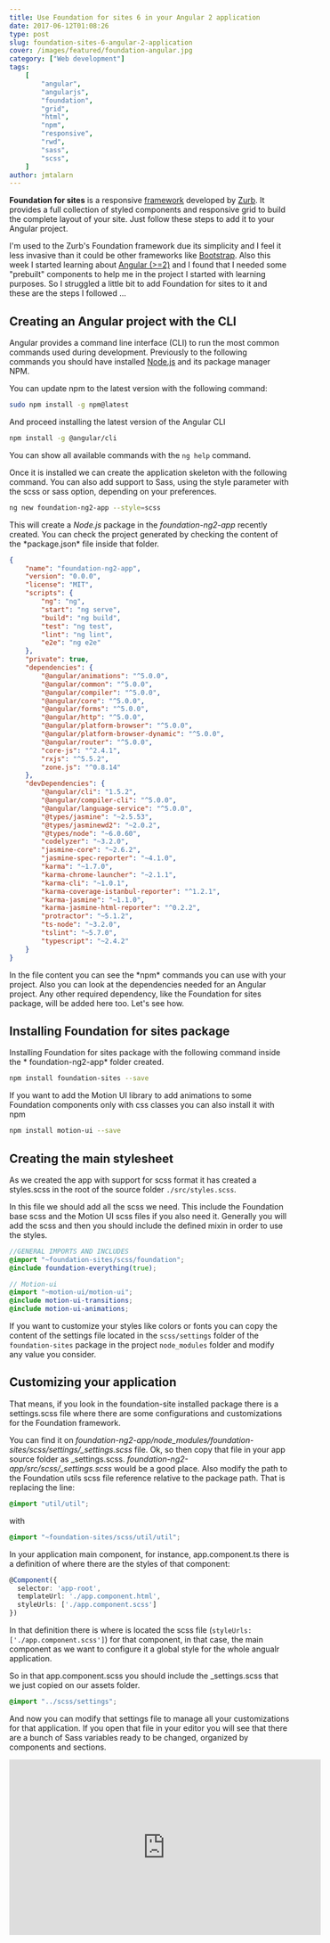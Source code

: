 ```yaml
---
title: Use Foundation for sites 6 in your Angular 2 application
date: 2017-06-12T01:08:26
type: post
slug: foundation-sites-6-angular-2-application
cover: /images/featured/foundation-angular.jpg
category: ["Web development"]
tags:
    [
        "angular",
        "angularjs",
        "foundation",
        "grid",
        "html",
        "npm",
        "responsive",
        "rwd",
        "sass",
        "scss",
    ]
author: jmtalarn
---
```


**Foundation for sites** is a responsive [framework](http://foundation.zurb.com/sites.html) developed by [Zurb](http://zurb.com/). It provides a full collection of styled components and responsive grid to build the complete layout of your site. Just follow these steps to add it to your Angular project.

<!--more-->

I'm used to the Zurb's Foundation framework due its simplicity and I feel it less invasive than it could be other frameworks like <a href="http://getbootstrap.com/">Bootstrap</a>. Also this week I started learning about <a href="https://angular.io/">Angular (&gt;=2)</a> and I found that I needed some "prebuilt" components to help me in the project I started with learning purposes. So I struggled a little bit to add Foundation for sites to it and these are the steps I followed ...

<h2>Creating an Angular project with the CLI</h2>
Angular provides a command line interface (CLI) to run the most common commands used during development. Previously to the following commands you should have installed <a href="https://nodejs.org/en/">Node.js</a> and its package manager NPM.

You can update npm to the latest version with the following command:

```bash
sudo npm install -g npm@latest
```

And proceed installing the latest version of the Angular CLI

```bash
npm install -g @angular/cli
```

You can show all available commands with the <code>ng help</code> command.

Once it is installed we can create the application skeleton with the following command. You can also add support to Sass, using the style parameter with the scss or sass option, depending on your preferences.

```bash
ng new foundation-ng2-app --style=scss
```

This will create a _Node.js_ package in the _foundation-ng2-app_ recently created. You can check the project generated by checking the content of the \*package.json\* file inside that folder.

```json
{
	"name": "foundation-ng2-app",
	"version": "0.0.0",
	"license": "MIT",
	"scripts": {
		"ng": "ng",
		"start": "ng serve",
		"build": "ng build",
		"test": "ng test",
		"lint": "ng lint",
		"e2e": "ng e2e"
	},
	"private": true,
	"dependencies": {
		"@angular/animations": "^5.0.0",
		"@angular/common": "^5.0.0",
		"@angular/compiler": "^5.0.0",
		"@angular/core": "^5.0.0",
		"@angular/forms": "^5.0.0",
		"@angular/http": "^5.0.0",
		"@angular/platform-browser": "^5.0.0",
		"@angular/platform-browser-dynamic": "^5.0.0",
		"@angular/router": "^5.0.0",
		"core-js": "^2.4.1",
		"rxjs": "^5.5.2",
		"zone.js": "^0.8.14"
	},
	"devDependencies": {
		"@angular/cli": "1.5.2",
		"@angular/compiler-cli": "^5.0.0",
		"@angular/language-service": "^5.0.0",
		"@types/jasmine": "~2.5.53",
		"@types/jasminewd2": "~2.0.2",
		"@types/node": "~6.0.60",
		"codelyzer": "~3.2.0",
		"jasmine-core": "~2.6.2",
		"jasmine-spec-reporter": "~4.1.0",
		"karma": "~1.7.0",
		"karma-chrome-launcher": "~2.1.1",
		"karma-cli": "~1.0.1",
		"karma-coverage-istanbul-reporter": "^1.2.1",
		"karma-jasmine": "~1.1.0",
		"karma-jasmine-html-reporter": "^0.2.2",
		"protractor": "~5.1.2",
		"ts-node": "~3.2.0",
		"tslint": "~5.7.0",
		"typescript": "~2.4.2"
	}
}
```

In the file content you can see the \*npm\* commands you can use with your project.
Also you can look at the dependencies needed for an Angular project. Any other required dependency, like the Foundation for sites package, will be added here too. Let's see how.

<h2>Installing Foundation for sites package</h2>
Installing Foundation for sites package with the following command inside the * foundation-ng2-app* folder created.

```bash
npm install foundation-sites --save
```

If you want to add the Motion UI library to add animations to some Foundation components only with css classes you can also install it with npm

```bash
npm install motion-ui --save
```

<h2>Creating the main stylesheet</h2>
As we created the app with support for scss format it has created a styles.scss in the root of the source folder <code>./src/styles.scss</code>.

In this file we should add all the scss we need. This include the Foundation base scss and the Motion UI scss files if you also need it. Generally you will add the scss and then you should include the defined mixin in order to use the styles.

```scss
//GENERAL IMPORTS AND INCLUDES
@import "~foundation-sites/scss/foundation";
@include foundation-everything(true);

// Motion-ui
@import "~motion-ui/motion-ui";
@include motion-ui-transitions;
@include motion-ui-animations;
```

If you want to customize your styles like colors or fonts you can copy the content of the settings file located in the <code>scss/settings</code> folder of the <code>foundation-sites</code> package in the project <code>node_modules</code> folder and modify any value you consider.

<h2>Customizing your application</h2>

That means, if you look in the foundation-site installed package there is a settings.scss file where there are some configurations and customizations for the Foundation framework.

You can find it on _foundation-ng2-app/node_modules/foundation-sites/scss/settings/\_settings.scss_ file.
Ok, so then copy that file in your app source folder as \_settings.scss. _foundation-ng2-app/src/scss/\_settings.scss_ would be a good place. Also modify the path to the Foundation utils scss file reference relative to the package path. That is replacing the line:

```scss
@import "util/util";
```

with

```scss
@import "~foundation-sites/scss/util/util";
```

In your application main component, for instance, app.component.ts there is a definition of where there are the styles of that component:

```typescript
@Component({
  selector: 'app-root',
  templateUrl: './app.component.html',
  styleUrls: ['./app.component.scss']
})
```

In that definition there is where is located the scss file (<code>styleUrls: ['./app.component.scss']</code>) for that component, in that case, the main component as we want to configure it a global style for the whole angualr application.

So in that app.component.scss you should include the \_settings.scss that we just copied on our assets folder.

```scss
@import "../scss/settings";
```

And now you can modify that settings file to manage all your customizations for that application. If you open that file in your editor you will see that there are a bunch of Sass variables ready to be changed, organized by components and sections.

<iframe src="https://www.youtube.com/embed/6KwsGcEHVTE?ecver=1" width="560" height="315" frameborder="0" allowfullscreen="allowfullscreen"></iframe>
